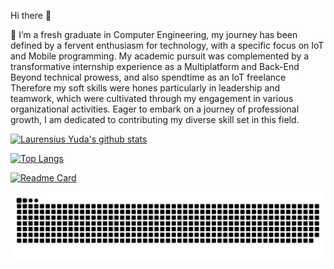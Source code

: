 Hi there 👋


🔭 I’m a fresh graduate in Computer Engineering, my journey has been defined by a fervent enthusiasm for technology, with a specific focus on IoT and Mobile programming. My academic pursuit was complemented by a transformative internship experience as a Multiplatform and Back-End Beyond technical prowess, and also spendtime as an IoT freelance Therefore my soft skills were hones particularly in leadership and teamwork, which were cultivated through my engagement in various organizational activities. Eager to embark on a journey of professional growth, I am dedicated to contributing my diverse skill set in this field.


[![Laurensius Yuda's github stats](https://github-readme-stats.vercel.app/api?username=laurensiusyuda&count_private=true&show_icons=true&theme=radical&hide_rank=false)](https://github.com/laurensiusyuda)

[![Top Langs](https://github-readme-stats.vercel.app/api/top-langs/?username=laurensiusyuda)](https://github.com/laurensiusyuda)

[![Readme Card](https://github-readme-stats.vercel.app/api/pin/?username=laurensiusyuda&repo=Petani-Tambak&theme=radical)](https://github.com/laurensiusyuda/Petani-Tambak)

![Snake animation](https://github.com/Platane/snk/raw/output/github-contribution-grid-snake.svg)
